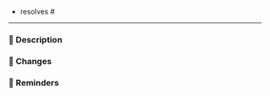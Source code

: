 <!-- Write the related issue number below -->

- resolves #

---

### 🍆 Description

### 🥕 Changes

### 🥒 Reminders
